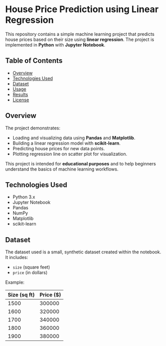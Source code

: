 # House Price Prediction using Linear Regression

This repository contains a simple machine learning project that predicts house prices based on their size using **linear regression**. The project is implemented in **Python** with **Jupyter Notebook**.

## Table of Contents
- [Overview](#overview)
- [Technologies Used](#technologies-used)
- [Dataset](#dataset)
- [Usage](#usage)
- [Results](#results)
- [License](#license)

## Overview
The project demonstrates:
- Loading and visualizing data using **Pandas** and **Matplotlib**.
- Building a linear regression model with **scikit-learn**.
- Predicting house prices for new data points.
- Plotting regression line on scatter plot for visualization.

This project is intended for **educational purposes** and to help beginners understand the basics of machine learning workflows.

## Technologies Used
- Python 3.x
- Jupyter Notebook
- Pandas
- NumPy
- Matplotlib
- scikit-learn

## Dataset
The dataset used is a small, synthetic dataset created within the notebook. It includes:
- `size` (square feet)
- `price` (in dollars)

Example:

| Size (sq ft) | Price ($) |
|--------------|-----------|
| 1500         | 300000    |
| 1600         | 320000    |
| 1700         | 340000    |
| 1800         | 360000    |
| 1900         | 380000    |
